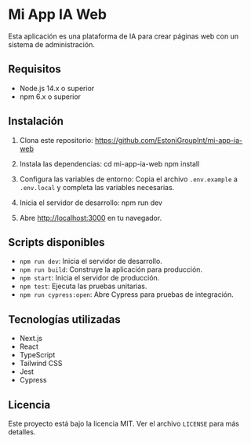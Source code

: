 # Mi App IA Web

Esta aplicación es una plataforma de IA para crear páginas web con un sistema de administración.

## Requisitos

- Node.js 14.x o superior
- npm 6.x o superior

## Instalación

1. Clona este repositorio:
https://github.com/EstoniGroupInt/mi-app-ia-web


2. Instala las dependencias:
cd mi-app-ia-web
npm install


3. Configura las variables de entorno:
Copia el archivo `.env.example` a `.env.local` y completa las variables necesarias.

4. Inicia el servidor de desarrollo:
npm run dev



5. Abre [http://localhost:3000](http://localhost:3000) en tu navegador.

## Scripts disponibles

- `npm run dev`: Inicia el servidor de desarrollo.
- `npm run build`: Construye la aplicación para producción.
- `npm start`: Inicia el servidor de producción.
- `npm test`: Ejecuta las pruebas unitarias.
- `npm run cypress:open`: Abre Cypress para pruebas de integración.

## Tecnologías utilizadas

- Next.js
- React
- TypeScript
- Tailwind CSS
- Jest
- Cypress

## Licencia

Este proyecto está bajo la licencia MIT. Ver el archivo `LICENSE` para más detalles.
